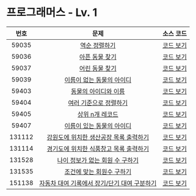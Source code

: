 # 프로그래머스 - Lv. 1

|번호|문제|소스 코드|
|:-:|:-:|:-:|
|59035|[역순 정렬하기](https://school.programmers.co.kr/learn/courses/30/lessons/59036)|[코드 보기](https://github.com/kimta2hwan/sql-problem-solving/blob/main/programmers/level1/src/P59036.sql)|
|59036|[아픈 동물 찾기](https://school.programmers.co.kr/learn/courses/30/lessons/59036)|[코드 보기](https://github.com/kimta2hwan/sql-problem-solving/blob/main/programmers/level1/src/P59036.sql)|
|59037|[어린 동물 찾기](https://school.programmers.co.kr/learn/courses/30/lessons/59037)|[코드 보기](https://github.com/kimta2hwan/sql-problem-solving/blob/main/programmers/level1/src/P59037.sql)|
|59039|[이름이 없는 동물의 아이디](https://school.programmers.co.kr/learn/courses/30/lessons/59039)|[코드 보기](https://github.com/kimta2hwan/sql-problem-solving/blob/main/programmers/level1/src/P59039.sql)|
|59403|[동물의 아이디와 이름](https://school.programmers.co.kr/learn/courses/30/lessons/59403)|[코드 보기](https://github.com/kimta2hwan/sql-problem-solving/blob/main/programmers/level1/src/P59403.sql)|
|59404|[여러 기준으로 정렬하기](https://school.programmers.co.kr/learn/courses/30/lessons/59404)|[코드 보기](https://github.com/kimta2hwan/sql-problem-solving/blob/main/programmers/level1/src/P59404.sql)|
|59405|[상위 n개 레코드](https://school.programmers.co.kr/learn/courses/30/lessons/59405)|[코드 보기](https://github.com/kimta2hwan/sql-problem-solving/blob/main/programmers/level1/src/P59405.sql)|
|59407|[이름이 있는 동물의 아이디](https://school.programmers.co.kr/learn/courses/30/lessons/59407)|[코드 보기](https://github.com/kimta2hwan/sql-problem-solving/blob/main/programmers/level1/src/P59407.sql)|
|131112|[강원도에 위치한 생산공장 목록 출력하기](https://school.programmers.co.kr/learn/courses/30/lessons/131112)|[코드 보기](https://github.com/kimta2hwan/sql-problem-solving/blob/main/programmers/level1/src/P131112.sql)|
|131114|[경기도에 위치한 식품창고 목록 출력하기](https://school.programmers.co.kr/learn/courses/30/lessons/131114)|[코드 보기](https://github.com/kimta2hwan/sql-problem-solving/blob/main/programmers/level1/src/P131114.sql)|
|131528|[나이 정보가 없는 회원 수 구하기](https://school.programmers.co.kr/learn/courses/30/lessons/131528)|[코드 보기](https://github.com/kimta2hwan/sql-problem-solving/blob/main/programmers/level1/src/P131528.sql)|
|131535|[조건에 맞는 회원수 구하기](https://school.programmers.co.kr/learn/courses/30/lessons/131535)|[코드 보기](https://github.com/kimta2hwan/sql-problem-solving/blob/main/programmers/level1/src/P131535.sql)|
|151138|[자동차 대여 기록에서 장기/단기 대여 구분하기](https://school.programmers.co.kr/learn/courses/30/lessons/151138)|[코드 보기](https://github.com/kimta2hwan/sql-problem-solving/blob/main/programmers/level1/src/P151138.sql)|
